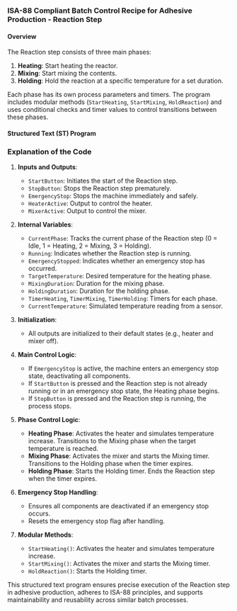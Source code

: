 
### ISA-88 Compliant Batch Control Recipe for Adhesive Production - Reaction Step

#### Overview
The Reaction step consists of three main phases:
1. **Heating**: Start heating the reactor.
2. **Mixing**: Start mixing the contents.
3. **Holding**: Hold the reaction at a specific temperature for a set duration.

Each phase has its own process parameters and timers. The program includes modular methods (`StartHeating`, `StartMixing`, `HoldReaction`) and uses conditional checks and timer values to control transitions between these phases.

#### Structured Text (ST) Program



### Explanation of the Code

1. **Inputs and Outputs**:
   - `StartButton`: Initiates the start of the Reaction step.
   - `StopButton`: Stops the Reaction step prematurely.
   - `EmergencyStop`: Stops the machine immediately and safely.
   - `HeaterActive`: Output to control the heater.
   - `MixerActive`: Output to control the mixer.

2. **Internal Variables**:
   - `CurrentPhase`: Tracks the current phase of the Reaction step (0 = Idle, 1 = Heating, 2 = Mixing, 3 = Holding).
   - `Running`: Indicates whether the Reaction step is running.
   - `EmergencyStopped`: Indicates whether an emergency stop has occurred.
   - `TargetTemperature`: Desired temperature for the heating phase.
   - `MixingDuration`: Duration for the mixing phase.
   - `HoldingDuration`: Duration for the holding phase.
   - `TimerHeating`, `TimerMixing`, `TimerHolding`: Timers for each phase.
   - `CurrentTemperature`: Simulated temperature reading from a sensor.

3. **Initialization**:
   - All outputs are initialized to their default states (e.g., heater and mixer off).

4. **Main Control Logic**:
   - If `EmergencyStop` is active, the machine enters an emergency stop state, deactivating all components.
   - If `StartButton` is pressed and the Reaction step is not already running or in an emergency stop state, the Heating phase begins.
   - If `StopButton` is pressed and the Reaction step is running, the process stops.

5. **Phase Control Logic**:
   - **Heating Phase**: Activates the heater and simulates temperature increase. Transitions to the Mixing phase when the target temperature is reached.
   - **Mixing Phase**: Activates the mixer and starts the Mixing timer. Transitions to the Holding phase when the timer expires.
   - **Holding Phase**: Starts the Holding timer. Ends the Reaction step when the timer expires.

6. **Emergency Stop Handling**:
   - Ensures all components are deactivated if an emergency stop occurs.
   - Resets the emergency stop flag after handling.

7. **Modular Methods**:
   - `StartHeating()`: Activates the heater and simulates temperature increase.
   - `StartMixing()`: Activates the mixer and starts the Mixing timer.
   - `HoldReaction()`: Starts the Holding timer.

This structured text program ensures precise execution of the Reaction step in adhesive production, adheres to ISA-88 principles, and supports maintainability and reusability across similar batch processes.
